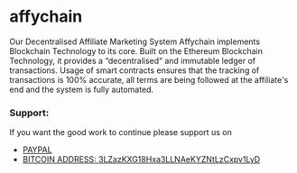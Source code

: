 # affychain

Our Decentralised Affiliate Marketing System Affychain implements Blockchain Technology to its core. Built on the Ethereum Blockchain Technology, it provides a “decentralised“ and immutable ledger of transactions. Usage of smart contracts ensures that the tracking of transactions is 100% accurate, all terms are being followed at the affiliate's end and the system is fully automated.

### Support:

If you want the good work to continue please support us on

* [PAYPAL](https://www.paypal.me/ishandutta2007)
* [BITCOIN ADDRESS: 3LZazKXG18Hxa3LLNAeKYZNtLzCxpv1LyD](https://www.coinbase.com/join/5a8e4a045b02c403bc3a9c0c)
